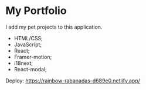 # My Portfolio

I add my pet projects to this application.

- HTML/CSS;
- JavaScript;
- React;
- Framer-motion;
- i18next;
- React-modal;

Deploy: https://rainbow-rabanadas-d689e0.netlify.app/ 
